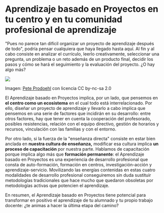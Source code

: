 
# Aprendizaje basado en Proyectos en tu centro y en tu comunidad profesional de aprendizaje

"Pues no parece tan difícil organizar un proyecto de aprendizaje después de todo", podría pensar cualquiera que haya llegado hasta aquí. Al fin y al cabo consiste en analizar el currículo, leerlo creativamente, seleccionar una pregunta, un problema o un reto además de un producto final, decidir los pasos y cómo se hará el seguimiento y la evaluación del proyecto. ¿O hay algo más?

![](https://raw.githubusercontent.com/catedu/abp/master/img/6661cc8163696c.jpg)

Imagen: [Pete Prodoehl](http://www.flickr.com/photos/35237092540@N01/5462062551) con licencia CC by-nc-sa 2.0



El Aprendizaje basado en Proyectos implica, por un lado, que pensemos en ****el centro como un ecosistema**** en el cual todo está interrelacionado. Por ello, diseñar un proyecto de aprendizaje y llevarlo a cabo implica que pensemos en una serie de factores que incidirán en su desarrollo: entre otros factores, hay que tener en cuenta la cooperación del profesorado, posibles resistencias, relación con el equipo directivo, gestión de horarios y recursos, vinculación con las familias y con el entorno.

Por otro lado, si la fuerza de la "enseñanza directa" consiste en estar bien anclada en **nuestra **cultura de enseñanza,**** modificar esa cultura implica **un proceso de **capacitación**** por nuestra parte. Hablamos de capacitación porque implica algo más que **formación permanente**: el Aprendizaje basado en Proyectos es una experiencia de desarrollo profesional que consta de auto-formación, formación en centros, investigación-acción y aprendizaje-servicio. Movilizando las energías contenidas en estas cuatro modalidades de desarrollo profesional conseguiremos sin duda sustituir metodologías tradicionales que hace mucho que quedaron obsoletas por metodologías activas que potencien el aprendizaje.

En resumen, el Aprendizaje basado en Proyectos tiene potencial para transformar en positivo el aprendizaje de tu alumnado y tu propio trabajo docente: ¿te animas a hacer la última etapa del camino?


